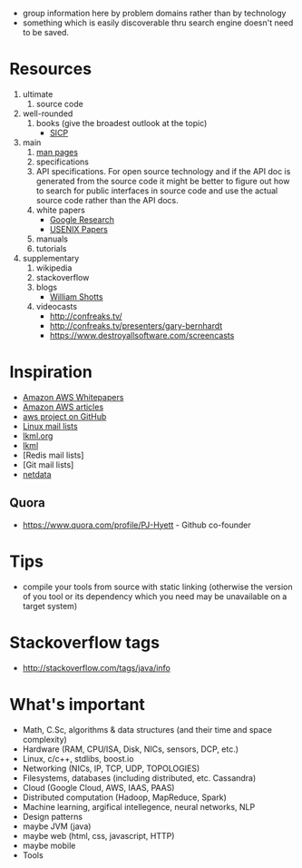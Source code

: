 - group information here by problem domains rather than by technology
- something which is easily discoverable thru search engine doesn't need to be saved.

# Resources
1. ultimate
    1. source code
1. well-rounded
    1. books (give the broadest outlook at the topic)
        - [SICP](https://mitpress.mit.edu/sicp/full-text/book/book-Z-H-4.html#%_toc_start)
1. main
    1. [man pages](http://www.nongnu.org/man-db/)
    1. specifications
    1. API specifications. For open source technology and if the API doc is generated from the source code it might be better to figure out how to search for public interfaces in source code and use the actual source code rather than the API docs.
    1. white papers
        + [Google Research](http://research.google.com/pubs/papers.html)
        + [USENIX Papers](https://www.usenix.org/)
    1. manuals
    1. tutorials
1. supplementary
    1. wikipedia
    1. stackoverflow
    1. blogs
        - [William Shotts](http://lcorg.blogspot.com/)
    1. videocasts
        - http://confreaks.tv/
        - http://confreaks.tv/presenters/gary-bernhardt
        - https://www.destroyallsoftware.com/screencasts

# Inspiration
- [Amazon AWS Whitepapers](https://aws.amazon.com/whitepapers/)
- [Amazon AWS articles](http://aws.amazon.com/articles)
- [aws project on GitHub](https://github.com/aws)
- [Linux mail lists](http://vger.kernel.org/vger-lists.html)
- [lkml.org](https://lkml.org/)
- [lkml](http://www.tux.org/lkml/)
- [Redis mail lists]
- [Git mail lists]
- [netdata](https://github.com/firehol/netdata)

## Quora
- https://www.quora.com/profile/PJ-Hyett - Github co-founder

# Tips
- compile your tools from source with static linking (otherwise the version of you tool or its dependency which you need may be unavailable on a target system)

# Stackoverflow tags
- http://stackoverflow.com/tags/java/info

# What's important
- Math, C.Sc, algorithms & data structures (and their time and space complexity)
- Hardware (RAM, CPU/ISA, Disk, NICs, sensors, DCP, etc.)
- Linux, c/c++, stdlibs, boost.io
- Networking (NICs, IP, TCP, UDP, TOPOLOGIES)
- Filesystems, databases (including distributed, etc. Cassandra)
- Cloud (Google Cloud, AWS, IAAS, PAAS)
- Distributed computation (Hadoop, MapReduce, Spark)
- Machine learning, argifical intellegence, neural networks, NLP
- Design patterns
- maybe JVM (java)
- maybe web (html, css, javascript, HTTP)
- maybe mobile
- Tools
